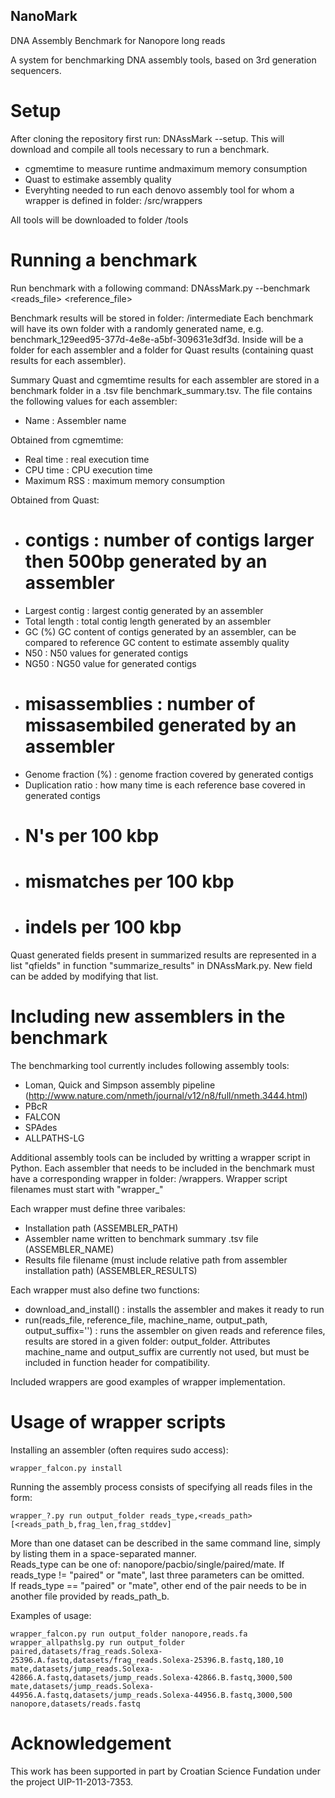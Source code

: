## NanoMark
DNA Assembly Benchmark for Nanopore long reads

A system for benchmarking DNA assembly tools, based on 3rd generation sequencers.

# Setup
After cloning the repository first run: DNAssMark --setup.
This will download and compile all tools necessary to run a benchmark.
- cgmemtime to measure runtime andmaximum memory consumption
- Quast to estimake assembly quality
- Everyhting needed to run each denovo assembly tool for whom a wrapper is defined in folder: <root folder>/src/wrappers

All tools will be downloaded to folder <root folder>/tools

# Running a benchmark
Run benchmark with a following command: DNAssMark.py --benchmark <reads_file> <reference_file>

Benchmark results will be stored in folder: <root folder>/intermediate
Each benchmark will have its own folder with a randomly generated name, e.g. benchmark_129eed95-377d-4e8e-a5bf-309631e3df3d. Inside will be a folder for each assembler and a folder for Quast results (containing quast results for each assembler).

Summary Quast and cgmemtime results for each assembler are stored in a benchmark folder in a .tsv file benchmark_summary.tsv. The file contains the following values for each assembler:
- Name : Assembler name

Obtained from cgmemtime:
- Real time : real execution time
- CPU time : CPU execution time
- Maximum RSS : maximum memory consumption

Obtained from Quast:
- # contigs : number of contigs larger then 500bp generated by an assembler
- Largest contig : largest contig generated by an assembler
- Total length : total contig length generated by an assembler
- GC (%) GC content of contigs generated by an assembler, can be compared to reference GC content to estimate assembly quality
- N50 : N50 values for generated contigs
- NG50 : NG50 value for generated contigs
- # misassemblies : number of missasembiled generated by an assembler
- Genome fraction (%) : genome fraction covered by generated contigs
- Duplication ratio : how many time is each reference base covered in generated contigs
- # N's per 100 kbp
- # mismatches per 100 kbp
- # indels per 100 kbp

Quast generated fields present in summarized results are represented in a list "qfields" in function "summarize_results" in DNAssMark.py. New field can be added by modifying that list.

# Including new assemblers in the benchmark

The benchmarking tool currently includes following assembly tools:
- Loman, Quick and Simpson assembly pipeline (http://www.nature.com/nmeth/journal/v12/n8/full/nmeth.3444.html)
- PBcR
- FALCON
- SPAdes
- ALLPATHS-LG

Additional assembly tools can be included by writting a wrapper script in Python. Each assembler that needs to be included in the benchmark must have a corresponding wrapper in folder: <root folder>/wrappers. Wrapper script filenames must start with "wrapper_"

Each wrapper must define three varibales:
- Installation path (ASSEMBLER_PATH)
- Assembler name written to benchmark summary .tsv file (ASSEMBLER_NAME)
- Results file filename (must include relative path from assembler installation path) (ASSEMBLER_RESULTS)

Each wrapper must also define two functions:
- download_and_install() : installs the assembler and makes it ready to run
- run(reads_file, reference_file, machine_name, output_path, output_suffix='') : runs the assembler on given reads and reference files, results are stored in a given folder: output_folder. Attributes machine_name and output_suffix are currently not used, but must be included in function header for compatibility.

Included wrappers are good examples of wrapper implementation.  

# Usage of wrapper scripts
Installing an assembler (often requires sudo access):  
```  
wrapper_falcon.py install
```  
Running the assembly process consists of specifying all reads files in the form: 
```
wrapper_?.py run output_folder reads_type,<reads_path>[<reads_path_b,frag_len,frag_stddev]
```
More than one dataset can be described in the same command line, simply by listing them in a space-separated manner.  
Reads_type can be one of: nanopore/pacbio/single/paired/mate. If reads_type != "paired" or "mate", last three parameters can be omitted.  
If reads_type == "paired" or "mate", other end of the pair needs to be in another file provided by reads_path_b.  

Examples of usage:  
```  
wrapper_falcon.py run output_folder nanopore,reads.fa
wrapper_allpathslg.py run output_folder paired,datasets/frag_reads.Solexa-25396.A.fastq,datasets/frag_reads.Solexa-25396.B.fastq,180,10 mate,datasets/jump_reads.Solexa-42866.A.fastq,datasets/jump_reads.Solexa-42866.B.fastq,3000,500 mate,datasets/jump_reads.Solexa-44956.A.fastq,datasets/jump_reads.Solexa-44956.B.fastq,3000,500 nanopore,datasets/reads.fastq
```  

# Acknowledgement  
This work has been supported in part by Croatian Science Fundation under the project UIP-11-2013-7353.  
